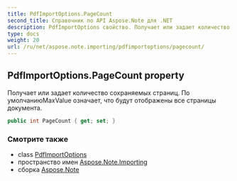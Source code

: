 ```yaml
---
title: PdfImportOptions.PageCount
second_title: Справочник по API Aspose.Note для .NET
description: PdfImportOptions свойство. Получает или задает количество сохраняемых страниц. По умолчаниюMaxValue означает что будут отображены все страницы документа.
type: docs
weight: 20
url: /ru/net/aspose.note.importing/pdfimportoptions/pagecount/
---
```

## PdfImportOptions.PageCount property

Получает или задает количество сохраняемых страниц. По умолчаниюMaxValue означает, что будут отображены все страницы документа.

```csharp
public int PageCount { get; set; }
```

### Смотрите также

* class [PdfImportOptions](../)
* пространство имен [Aspose.Note.Importing](../../pdfimportoptions/)
* сборка [Aspose.Note](../../../)


